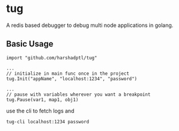 # tug

A redis based debugger to debug multi node applications in golang.

## Basic Usage

    import "github.com/harshadptl/tug"
  
    ...
    // initialize in main func once in the project
    tug.Init("appName", "localhost:1234", "password")
    
    ...
    // pause with variables wherever you want a breakpoint
    tug.Pause(var1, map1, obj1)
  

use the cli to fetch logs and 

    tug-cli localhost:1234 password
  
  
